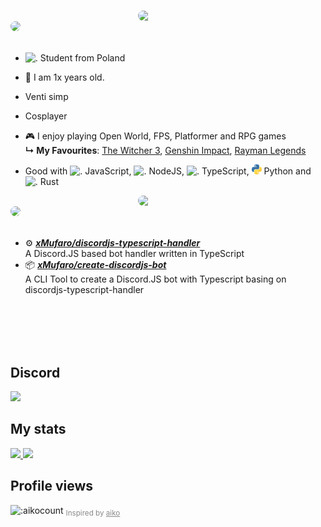 #

<div>
<img src="https://cdn.discordapp.com/attachments/1102600210456264734/1102600234464456724/Profile.jpg" width="300" align="right" style="border-radius: 7.5rem"" />
<br/>
<img src="https://media.discordapp.net/attachments/1102600210456264734/1102600550987612180/Github_AboutMe.png" width="500" style="border-radius: 15px;" />
<br/>
<br/>
  
- <img src="https://cdn.discordapp.com/attachments/1102600210456264734/1102600982858313779/FlagPL.png" alt="." width="16" height="16"/> Student from Poland
-   🔞 I am 1x years old.
-   Venti simp
-   Cosplayer
-   🎮 I enjoy playing Open World, FPS, Platformer and RPG games <br> **↳ My Favourites**: [The Witcher 3](https://www.thewitcher.com/us/en/witcher3), [Genshin Impact](https://genshin.hoyoverse.com/en/), [Rayman Legends](https://www.ubisoft.com/en-gb/game/rayman/legends)

-   Good with <img src="https://cdn.discordapp.com/emojis/620827756653051914.png" alt="." width="16" height="16"/> JavaScript, <img src="https://cdn.discordapp.com/emojis/932559343600156674.png?size=20" alt="." width="16" height="16"/> NodeJS, <img src="https://www.typescriptlang.org/favicon-32x32.png" alt="." width="16" height="16"/> TypeScript, <img src="https://raw.githubusercontent.com/brand-icons/brands/66a515d0afc1bdf9cd308a9ae8d85e1bd23a4d97/icons/color/python.svg" alt="." width="16" height="16"/> Python and <img src="https://cdn.discordapp.com/emojis/1102603079460851833.webp" alt="." width="16" height="16"/> Rust

<img src="https://cdn.discordapp.com/attachments/1102600210456264734/1102607910145630389/something.png" width="300" align="right" style="border-radius: 3rem" />
<br/>
<img src="https://media.discordapp.net/attachments/1102600210456264734/1102600551318958090/Github_Repositories.png" width="500" style="border-radius: 15px;" />
<br/>
<br/>
  
- ⚙️ [***xMufaro/discordjs-typescript-handler***](https://github.com/xmufaro/discordjs-typescript-handler) <br/>
  A Discord.JS based bot handler written in TypeScript
- 📦 [***xMufaro/create-discordjs-bot***](https://github.com/xmufaro/create-discordjs-bot) <br/>
  A CLI Tool to create a Discord.JS bot with Typescript basing on discordjs-typescript-handler
</div>
<br/>
<br/>
<br/>
<br/>

## Discord

<a href="https://discord.com/users/769702535124090904"  align="left">
    <img src="https://lanyard.cnrad.dev/api/769702535124090904?theme=dark&bg=2b2d31&borderRadius=15px&animated=true&idleMessage=On%20the%20sky%20there%20is%20an%20angel%20in%20somewhere%20(.%20%E2%9D%9B%20%E1%B4%97%20%E2%9D%9B.)">
  </a>

## My stats

<p align="left">
  <a href="/">
  <img width="49.5%" src="https://github-readme-stats.vercel.app/api?username=xmufaro&theme=dracula&show_icons=true&include_all_commits=true&count_private=true" />
    <img width="49.5%" src="https://github-readme-streak-stats.herokuapp.com/?user=xmufaro&theme=dracula&hide_border=true" />
  </a>
</p>

## Profile views

![:aikocount](https://count.getloli.com/get/@xMufaro?theme=rule34)
<sub style="opacity: 50%;">Inspired by [aiko](https://github.com/aiko-chan-ai)<sub>
